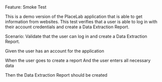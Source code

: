 Feature: Smoke Test

This is a demo version of the PlaceLab application that is able to get information from websites.
This test verifies that a user is able to log in with their account credentials and create a Data Extraction Report.

Scenario: Validate that the user can log in and create a Data Extraction Report.

Given the user has an account for the application

When the user goes to create a report
And the user enters all necessary data

Then the Data Extraction Report should be created